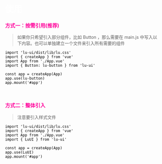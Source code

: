 # <font color="#fff">使用</font>

### <font color="#ff009a">方式一：按需引用(推荐)</font>



> 如果你只希望引入部分组件，比如 Button ，那么需要在 main.js 中写入以下内容。也可以单独建立一个文件来引入所有需要的组件



<font color="#000">

```
import 'lu-ui/dist/lib/lu.css'
import { createApp } from 'vue'
import App from './App.vue'
import { Button: lu-button } from 'lu-ui'

const app = createApp(App)
app.use(lu-button)
app.mount('#app')
```

<br>

### <font color="#ff009a">方式二：整体引入</font>

> 注意要引入样式文件


```
import 'lu-ui/dist/lib/lu.css'
import { createApp } from 'vue'
import App from './App.vue'
import { LuUI } from 'lu-ui'

const app = createApp(App)
app.use(LuUI)
app.mount('#app')

```


